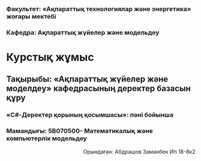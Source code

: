 
### Факультет: «Ақпараттық технологиялар және энергетика» жоғары мектебі
### Кафедра: Ақпараттық жүйелер және модельдеу

<p align="center">

# Курстық жұмыс

</p>

## Тақырыбы: «Ақпараттық жүйелер және моделдеу» кафедрасының деректер базасын құру
      

### «C#-Деректер қорының  қосымшасы»: пәні бойынша    
### Мамандығы: 5В070500- Математикалық  және  компьютерлік модельдеу


<p align="right">
Орындаған: Абдрашов Заманбек Ип 18-8к2
</p>
